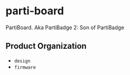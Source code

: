 # parti-board
PartiBoard. Aka PartiBadge 2: Son of PartiBadge

## Product Organization

- `design`
- `firmware`
